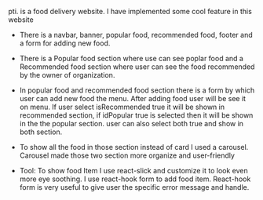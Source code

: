 pti. is a food delivery website. I have implemented some cool feature in this website

- There is a navbar, banner, popular food, recommended food, footer and a form for adding new food. 

- There is a Popular food section where use can see poplar food and a Recommended food section where user can see the food recommended by the owner of organization.

- In popular food and recommended food section there is a form by which user can add new food the menu. After adding food user will be see it on menu. If user select isRecommended true  it will be shown in recommended section, if idPopular true is selected then it will be shown in the the popular section. user can also select both true and show in both section.

- To show all the food in those section instead of card I used a carousel. Carousel made those two section more organize and user-friendly

- Tool: To show food Item I use react-slick and customize it to look even more eye soothing. I use react-hook form to add food item. React-hook form is very useful to give user the specific error message and handle.